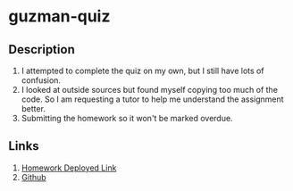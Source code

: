 # guzman-quiz

## Description 
1. I attempted to complete the quiz on my own, but I still have lots of confusion.
2. I looked at outside sources but found myself copying too much of the code. So I am requesting a tutor to help me understand the assignment better. 
3. Submitting the homework so it won't be marked overdue.

## Links 

1. [Homework Deployed Link](https://liladobe.github.io/guzman-quiz/)
2. [Github](https://github.com/LilAdobe/guzman-quiz)